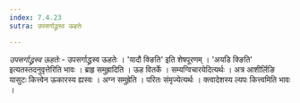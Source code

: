 ```yaml
---
index: 7.4.23
sutra: उपसर्गाद्ध्रस्व ऊहतेः

---
```

_उपसर्गाद्ध्रस्व ऊहतेः_ - उपसर्गाद्ध्रस्व ऊहतेः । 'यादौ क्ङिति' इति शेषपूरणम् । 'अयडि क्ङिति' इत्यतस्तदनुवृत्तेरिति भावः । ब्राहृ समुह्रादिति । ऊह वितर्के । सम्यग्विचारयेदित्यर्थः । अत्र आशीर्लिङि यासुटः कित्त्वेन ऊकारस्य ह्यस्वः । अग्न समुह्रेति । परितः संमृज्येत्यर्थः । क्त्वादेशस्य ल्यपः कित्त्वमिति भावः । 